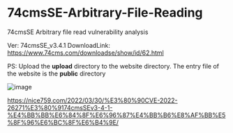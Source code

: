 # 74cmsSE-Arbitrary-File-Reading
74cmsSE Arbitrary file read vulnerability analysis

Ver: 74cmsSE_v3.4.1
DownloadLink: https://www.74cms.com/downloadse/show/id/62.html

PS: Upload the **upload** directory to the website directory. The entry file of the website is the **public** directory

![image](https://user-images.githubusercontent.com/100123029/155483958-734bea8b-ba7f-4ca5-b173-3ce0c3fd4c22.png)

https://nice759.com/2022/03/30/%E3%80%90CVE-2022-26271%E3%80%9174cmsSEv3-4-1-%E4%BB%BB%E6%84%8F%E6%96%87%E4%BB%B6%E8%AF%BB%E5%8F%96%E6%BC%8F%E6%B4%9E/
